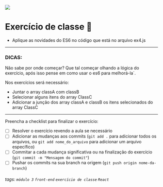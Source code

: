 ![](https://i.imgur.com/xG74tOh.png)

# Exercício de classe 🏫

- Aplique as novidades do ES6 no código que está no arquivo ex4.js

---

### DICAS:
Não sabe por onde começar? Que tal começar olhando a lógica do exercício, após isso pense em como usar o es6 para melhorá-la´.

Nos exercícios será necessário:

- Juntar o array classA com classB
- Selecionar alguns itens do array ClassC
- Adicionar a junção dos array classA e classB os itens selecionados do array ClassC

--- 

Preencha a checklist para finalizar o exercício:

- [ ] Resolver o exercício revendo a aula se necessário
- [ ] Adicionar as mudanças aos commits (`git add .` para adicionar todos os arquivos, ou `git add nome_do_arquivo` para adicionar um arquivo específico)
- [ ] Commitar a cada mudança significativa ou na finalização do exercício (`git commit -m "Mensagem do commit"`)
- [ ] Pushar os commits na sua branch na origem (`git push origin nome-da-branch`)

###### tags: `módulo 3` `front-end` `exercício de classe` `React`


